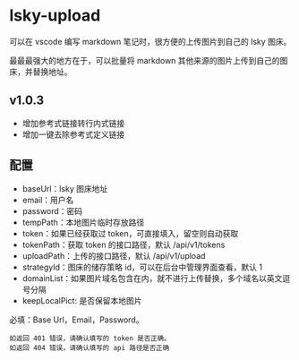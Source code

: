 # lsky-upload

可以在 vscode 编写 markdown 笔记时，很方便的上传图片到自己的 lsky 图床。

最最最强大的地方在于，可以批量将 markdown 其他来源的图片上传到自己的图床，并替换地址。

## v1.0.3

- 增加参考式链接转行内式链接
- 增加一键去除参考式定义链接

## 配置

- baseUrl：lsky 图床地址
- email：用户名
- password：密码
- tempPath：本地图片临时存放路径
- token：如果已经获取过 token，可直接填入，留空则自动获取
- tokenPath：获取 token 的接口路径，默认 /api/v1/tokens
- uploadPath：上传的接口路径，默认 /api/v1/upload
- strategyId：图床的储存策略 id，可以在后台中管理界面查看，默认 1
- domainList：如果图片域名包含在内，就不进行上传替换，多个域名以英文逗号分隔
- keepLocalPict: 是否保留本地图片

必填：Base Url，Email，Password。

```
如返回 401 错误，请确认填写的 token 是否正确。
如返回 404 错误，请确认填写的 api 路径是否正确
```
